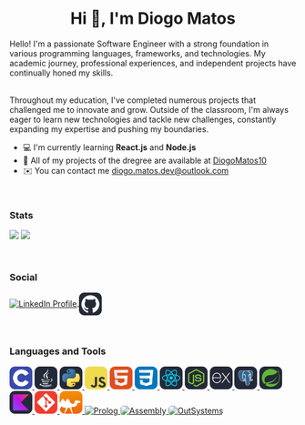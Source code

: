 <h1 align='center'> Hi 👋, I'm Diogo Matos</h1>
<p>Hello! I'm a passionate Software Engineer with a strong foundation in various programming languages, frameworks, and technologies. My academic journey, professional experiences, and independent projects have continually honed my skills.
<br><br>

Throughout my education, I've completed numerous projects that challenged me to innovate and grow. Outside of the classroom, I'm always eager to learn new technologies and tackle new challenges, constantly expanding my expertise and pushing my boundaries.</p>

- 💻 I'm currently learning **React.js** and **Node.js**
- 💾 All of my projects of the dregree are available at [DiogoMatos10](https://github.com/DiogoMatos10?tab=repositories)
- ✉️ You can contact me diogo.matos.dev@outlook.com

<br>

<h3 align="left">Stats</h3>

<p align="left">
    <img src="https://github-readme-stats.vercel.app/api/top-langs/?username=DiogoMatos10&layout=compact&theme=omni&hide=kotline" style="height: 200px; width: auto;"/>
    <img src="https://github-readme-stats.vercel.app/api?username=DiogoMatos10&show_icons=true&theme=radical" style="height: 200px; width: auto;"/>
</p>


<br>

<h3 align="left">Social</h3>
<p align="left">
    <a href="https://www.linkedin.com/in/diogo-matos-72b387274/" target="_blank">
        <img align="center" src="https://static-00.iconduck.com/assets.00/linkedin-icon-2048x2048-yexr80uq.png" alt="LinkedIn Profile" height="40" width="40"/>
    </a>
    <a href="https://github.com/DiogoMatos10" target="_blank">
    <img align="center" src="https://raw.githubusercontent.com/tandpfun/skill-icons/main/icons/Github-Dark.svg" alt="GitHub Profile" height="40" width="40"/>
    </a>

</p>

<br>

<h3 align='left'>Languages and Tools</h3>
<p align='left'>
    <a href='https://en.wikipedia.org/wiki/C_(programming_language)' target='_blank'>
        <img src='https://raw.githubusercontent.com/tandpfun/skill-icons/main/icons/C.svg' alt='C' width='40' height='40'/>
    </a>
    <a href='https://www.oracle.com/java/' target='_blank'>
        <img src='https://raw.githubusercontent.com/tandpfun/skill-icons/main/icons/Java-Dark.svg' alt='Java' width='40' height='40'/>
    </a>
    <a href='https://www.python.org/' target='_blank'>
        <img src='https://raw.githubusercontent.com/tandpfun/skill-icons/main/icons/Python-Dark.svg' alt='Python' width='40' height='40'/>
    </a>
    <a href='https://developer.mozilla.org/en-US/docs/Web/JavaScript' target='_blank'>
        <img src='https://raw.githubusercontent.com/tandpfun/skill-icons/main/icons/JavaScript.svg' alt='JS' width='40' height='40'/>
    </a>
    <a href='https://developer.mozilla.org/en-US/docs/Web/HTML' target='_blank'>
        <img src='https://raw.githubusercontent.com/tandpfun/skill-icons/main/icons/HTML.svg' alt='HTML' width='40' height='40'/>
    </a>
    <a href='https://developer.mozilla.org/en-US/docs/Web/CSS' target='_blank'>
        <img src='https://raw.githubusercontent.com/tandpfun/skill-icons/main/icons/CSS.svg' alt='CSS' width='40' height='40'/>
    </a>
    <a href='https://react.dev/' target='_blank'>
        <img src='https://raw.githubusercontent.com/tandpfun/skill-icons/main/icons/React-Dark.svg' alt='React' width='40' height='40'/>
    </a>
    <a href='https://nodejs.org/' target='_blank'>
        <img src='https://raw.githubusercontent.com/tandpfun/skill-icons/main/icons/NodeJS-Dark.svg' alt='NodeJS' width='40' height='40'/>
    </a>
    <a href='https://expressjs.com/' target='_blank'>
        <img src='https://raw.githubusercontent.com/tandpfun/skill-icons/main/icons/ExpressJS-Dark.svg' alt='ExpressJS' width='40' height='40'/>
    </a>
    <a href='https://www.postgresql.org/' target='_blank'>
        <img src='https://raw.githubusercontent.com/tandpfun/skill-icons/main/icons/PostgreSQL-Dark.svg' alt='PostGreSql' width='40' height='40'/>
    </a>
    <a href='https://spring.io/' target='_blank'>
        <img src='https://raw.githubusercontent.com/tandpfun/skill-icons/main/icons/Spring-Dark.svg' alt='Spring' width='40' height='40'/>
    </a>
    <a href='https://kotlinlang.org/' target='_blank'>
        <img src='https://raw.githubusercontent.com/tandpfun/skill-icons/main/icons/Kotlin-Dark.svg' alt='Kotlin' width='40' height='40'/>
    </a>
    <a href='https://git-scm.com/' target='_blank'>
        <img src='https://raw.githubusercontent.com/tandpfun/skill-icons/main/icons/Git.svg' alt='Git' width='40' height='40'/>
    </a>
    <a href='https://ocaml.org/' target='_blank'>
        <img src='https://raw.githubusercontent.com/tandpfun/skill-icons/main/icons/OCaml.svg' alt='OCaml' width='40' height='40'/>
    </a>
    <a href='https://www.swi-prolog.org/' target='_blank'>
        <img src='https://static-00.iconduck.com/assets.00/file-type-prolog-icon-256x256-9d64e3um.png' alt='Prolog' width='40' height='40'/>
    </a>
    <a href='https://en.wikipedia.org/wiki/Assembly_language' target='_blank'>
        <img src='https://static-00.iconduck.com/assets.00/assembly-icon-1024x1024-lc5e1bk1.png' alt='Assembly' width='40' height='40' style='border-radius: 5px;'/>
    </a>
    <a href='https://www.outsystems.com/' target='_blank'>
        <img src='https://encrypted-tbn0.gstatic.com/images?q=tbn:ANd9GcQbJvcX6r-NTDEQqp3F3M0UwFqwNqRUVErOhw&s' alt='OutSystems' width='40' height='40' style='border-radius: 5px;'/>
    </a>
</p>
